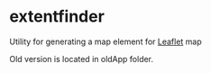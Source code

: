 # extentfinder


Utility for generating a map element for [Leaflet](http://leafletjs.com/) map

Old version is located in oldApp folder.
